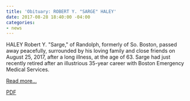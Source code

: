 ```yaml
---
title: 'Obituary: ROBERT Y. "SARGE" HALEY'
date: 2017-08-28 18:40:00 -04:00
categories:
- news
---
```


HALEY Robert Y. "Sarge," of Randolph, formerly of So. Boston, passed away peacefully, surrounded by his loving family and close friends on August 25, 2017, after a long illness, at the age of 63. Sarge had just recently retired after an illustrious 35-year career with Boston Emergency Medical Services. 

[Read more...](http://www.legacy.com/obituaries/bostonherald/obituary.aspx?page=lifestory&pid=186501227)

[PDF](/uploads/Robert%20Haley%20Obituary%20-%20Randolph,%20MA%20%7C%20Boston%20Herald.pdf)